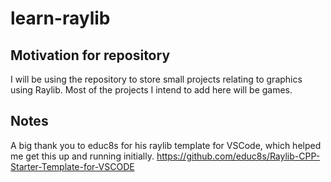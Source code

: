 # learn-raylib

## Motivation for repository
I will be using the repository to store small projects relating to graphics using Raylib. Most of the projects I intend to add here will be games.

## Notes 
A big thank you to educ8s for his raylib template for VSCode, which helped me get this up and running initially.
https://github.com/educ8s/Raylib-CPP-Starter-Template-for-VSCODE
